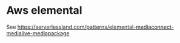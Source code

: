 # Aws elemental

See https://serverlessland.com/patterns/elemental-mediaconnect-medialive-mediapackage
